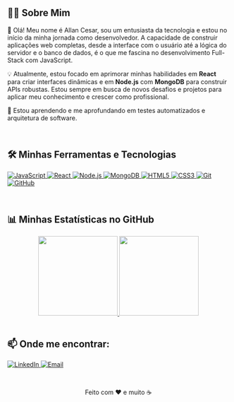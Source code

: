 ## 👨‍💻 Sobre Mim

<p align="left">
  🚀 Olá! Meu nome é Allan Cesar, sou um entusiasta da tecnologia e estou no início da minha jornada como desenvolvedor. A capacidade de construir aplicações web completas, desde a interface com o usuário até a lógica do servidor e o banco de dados, é o que me fascina no desenvolvimento Full-Stack com JavaScript.
</p>

<p align="left">
  💡 Atualmente, estou focado em aprimorar minhas habilidades em <strong>React</strong> para criar interfaces dinâmicas e em <strong>Node.js</strong> com <strong>MongoDB</strong> para construir APIs robustas. Estou sempre em busca de novos desafios e projetos para aplicar meu conhecimento e crescer como profissional.
</p>

<p align="left">
  🌱 Estou aprendendo e me aprofundando em testes automatizados e arquitetura de software.
</p>

<br>

## 🛠️ Minhas Ferramentas e Tecnologias

<p align="left">
  <a href="https://developer.mozilla.org/pt-BR/docs/Web/JavaScript" target="_blank">
    <img src="https://img.shields.io/badge/JavaScript-F7DF1E?style=for-the-badge&logo=javascript&logoColor=black" alt="JavaScript">
  </a>
  <a href="https://pt-br.reactjs.org/" target="_blank">
    <img src="https://img.shields.io/badge/React-20232A?style=for-the-badge&logo=react&logoColor=61DAFB" alt="React">
  </a>
  <a href="https://nodejs.org/en/" target="_blank">
    <img src="https://img.shields.io/badge/Node.js-339933?style=for-the-badge&logo=nodedotjs&logoColor=white" alt="Node.js">
  </a>
  <a href="https://www.mongodb.com/pt-br" target="_blank">
    <img src="https://img.shields.io/badge/MongoDB-47A248?style=for-the-badge&logo=mongodb&logoColor=white" alt="MongoDB">
  </a>
  <a href="https://developer.mozilla.org/pt-BR/docs/Web/HTML" target="_blank">
    <img src="https://img.shields.io/badge/HTML5-E34F26?style=for-the-badge&logo=html5&logoColor=white" alt="HTML5">
  </a>
  <a href="https://developer.mozilla.org/pt-BR/docs/Web/CSS" target="_blank">
    <img src="https://img.shields.io/badge/CSS3-1572B6?style=for-the-badge&logo=css3&logoColor=white" alt="CSS3">
  </a>
  <a href="https://git-scm.com/" target="_blank">
    <img src="https://img.shields.io/badge/GIT-E44C30?style=for-the-badge&logo=git&logoColor=white" alt="Git">
  </a>
  <a href="https://github.com/" target="_blank">
    <img src="https://img.shields.io/badge/GitHub-181717?style=for-the-badge&logo=github&logoColor=white" alt="GitHub">
  </a>
</p>

<br>

## 📊 Minhas Estatísticas no GitHub

<div align="center">
  <a href="https://github.com/VainestFall2">
    <img height="180em" src="https://github-readme-stats.vercel.app/api?username=VainestFall2&show_icons=true&theme=dracula&include_all_commits=true&count_private=true"/>
    <img height="180em"src="https://github-readme-stats.vercel.app/api/top-langs/?username=VainestFall2&layout=compact&langs_count=7&theme=dracula"/>
  </a>
</div>

<br>

## 📫 Onde me encontrar:

<p align="left">
  <a href="https://www.linkedin.com/in/allan-cesar-gomes-6926b7219/" target="_blank">
    <img src="https://img.shields.io/badge/LinkedIn-0077B5?style=for-the-badge&logo=linkedin&logoColor=white" alt="LinkedIn">
  </a>
  <a href="mailto:allancesaramaral@hotmail.com" target="_blank">
    <img src="https://img.shields.io/badge/Email-D14836?style=for-the-badge&logo=gmail&logoColor=white" alt="Email">
  </a>
  </p>

<br>

<div align="center">
  <p>Feito com ❤️ e muito ☕</p>
</div>
